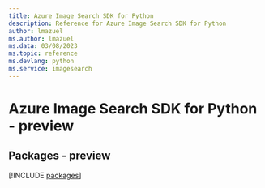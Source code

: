 ```yaml
---
title: Azure Image Search SDK for Python
description: Reference for Azure Image Search SDK for Python
author: lmazuel
ms.author: lmazuel
ms.data: 03/08/2023
ms.topic: reference
ms.devlang: python
ms.service: imagesearch
---
```

# Azure Image Search SDK for Python - preview
## Packages - preview
[!INCLUDE [packages](image-search-index.md)]